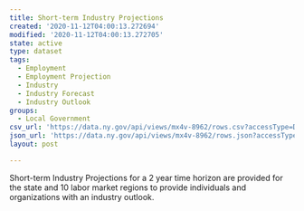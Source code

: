 ```yaml
---
title: Short-term Industry Projections
created: '2020-11-12T04:00:13.272694'
modified: '2020-11-12T04:00:13.272705'
state: active
type: dataset
tags:
  - Employment
  - Employment Projection
  - Industry
  - Industry Forecast
  - Industry Outlook
groups:
  - Local Government
csv_url: 'https://data.ny.gov/api/views/mx4v-8962/rows.csv?accessType=DOWNLOAD'
json_url: 'https://data.ny.gov/api/views/mx4v-8962/rows.json?accessType=DOWNLOAD'
layout: post

---
```

Short-term Industry Projections for a 2 year time horizon are provided for the state and 10 labor market regions to provide individuals and organizations with an industry outlook.
